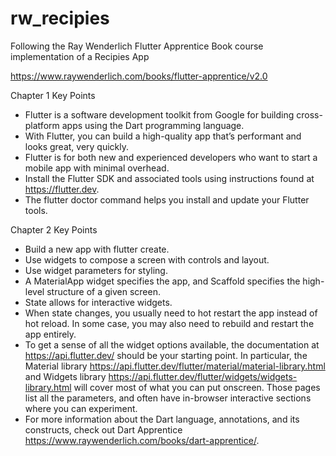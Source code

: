 # rw_recipies

Following the Ray Wenderlich Flutter Apprentice Book course implementation of a Recipies App

https://www.raywenderlich.com/books/flutter-apprentice/v2.0

Chapter 1 Key Points
- Flutter is a software development toolkit from Google for building cross-platform apps using the Dart programming language.
- With Flutter, you can build a high-quality app that’s performant and looks great, very quickly.
- Flutter is for both new and experienced developers who want to start a mobile app with minimal overhead.
- Install the Flutter SDK and associated tools using instructions found at https://flutter.dev.
- The flutter doctor command helps you install and update your Flutter tools.

Chapter 2 Key Points
- Build a new app with flutter create.
- Use widgets to compose a screen with controls and layout.
- Use widget parameters for styling.
- A MaterialApp widget specifies the app, and Scaffold specifies the high-level structure of a given screen.
- State allows for interactive widgets.
- When state changes, you usually need to hot restart the app instead of hot reload. In some case, you may also need to rebuild and restart the app entirely.
- To get a sense of all the widget options available, the documentation at https://api.flutter.dev/ should be your starting point. In particular, the Material library https://api.flutter.dev/flutter/material/material-library.html and Widgets library https://api.flutter.dev/flutter/widgets/widgets-library.html will cover most of what you can put onscreen. Those pages list all the parameters, and often have in-browser interactive sections where you can experiment.
- For more information about the Dart language, annotations, and its constructs, check out Dart Apprentice https://www.raywenderlich.com/books/dart-apprentice/.
